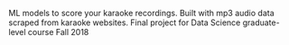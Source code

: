 ML models to score your karaoke recordings. Built with mp3 audio data scraped from karaoke websites. Final project for Data Science graduate-level course Fall 2018
